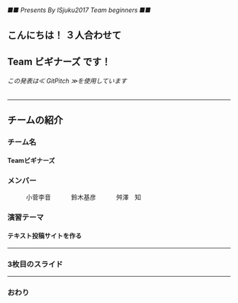 ###### ■■ Presents By ISjuku2017 Team beginners ■■
## こんにちは！ ３人合わせて
## Team ビギナーズ です！
###### この発表は≪ GitPitch ≫を使用しています
---
## チームの紹介
### チーム名
#### Teamビギナーズ
### メンバー
　　　小菅李音
　　　鈴木基彦
　　　舛澤　知
### 演習テーマ
#### テキスト投稿サイトを作る
---


### 3枚目のスライド


---


### おわり

